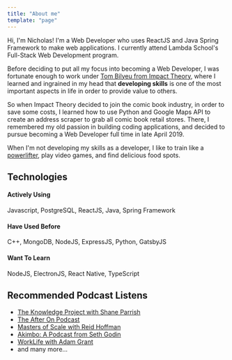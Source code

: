 ```yaml
---
title: "About me"
template: "page"
---
```


Hi, I'm Nicholas! I'm a Web Developer who uses ReactJS and Java Spring Framework to make web applications. I currently attend Lambda School's Full-Stack Web Development program. 

Before deciding to put all my focus into becoming a Web Developer, I was fortunate enough to work under [Tom Bilyeu from Impact Theory](https://www.youtube.com/tombilyeu), where I learned and ingrained in my head that **developing skills** is one of the most important aspects in life in order to provide value to others. 

So when Impact Theory decided to join the comic book industry, in order to save some costs, I learned how to use Python and Google Maps API to create an address scraper to grab all comic book retail stores. There, I remembered my old passion in building coding applications, and decided to pursue becoming a Web Developer full time in late April 2019.

When I'm not developing my skills as a developer, I like to train like a [powerlifter](https://usapl.liftingdatabase.com/lifters-view?id=14900), play video games, and find delicious food spots.

## Technologies
#### Actively Using
Javascript, PostgreSQL, ReactJS, Java, Spring Framework
#### Have Used Before
C++, MongoDB, NodeJS, ExpressJS, Python, GatsbyJS
#### Want To Learn
NodeJS, ElectronJS, React Native, TypeScript

## Recommended Podcast Listens

+ [The Knowledge Project with Shane Parrish](https://fs.blog/the-knowledge-project/)
+ [The After On Podcast](https://after-on.com/)
+ [Masters of Scale with Reid Hoffman](https://mastersofscale.com/)
+ [Akimbo: A Podcast from Seth Godin](https://www.akimbo.me/)
+ [WorkLife with Adam Grant](https://www.ted.com/podcasts/worklife)
+ and many more...